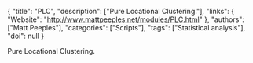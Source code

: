{
  "title": "PLC",
  "description": ["Pure Locational Clustering."],
  "links": {
    "Website": "http://www.mattpeeples.net/modules/PLC.html"
  },
  "authors": ["Matt Peeples"],
  "categories": ["Scripts"],
  "tags": ["Statistical analysis"],
  "doi": null
}

<!-- Generated by csv2md.R – do not edit by hand -->

Pure Locational Clustering.